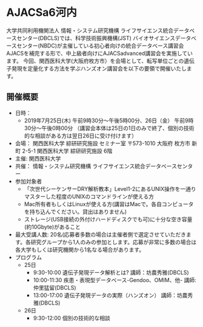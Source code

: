 # AJACSa6河内

大学共同利用機関法人 情報・システム研究機構 ライフサイエンス統合データベースセンター(DBCLS)では、科学技術振興機構(JST) バイオサイエンスデータベースセンター(NBDC)が主催している初心者向けの統合データベース講習会AJACSを補完する形で、中上級者向けにAJACSadvanced講習会を実施しています。
今回、関西医科大学(大阪府枚方市）を会場として、転写単位ごとの遺伝子発現を定量化する方法を学ぶハンズオン講習会を以下の要領で開催いたします。

## 開催概要

- 日時：
  - 2019年7月25日(木) 午前9時30分〜午後5時00分、26日（金） 午前9時30分〜午後0時00分 （講習会本体は25日の1日のみで終了、個別の技術的な相談がある方は翌日26日に受け付けます）
- 会場： 関西医科大学 綜研研究施設 セミナー室 〒573-1010 大阪府 枚方市 新町 2-5-1 関西医科大学 綜研研究施設 6階
- 主催: 関西医科大学
- 共催： 情報・システム研究機構 ライフサイエンス統合データベースセンター
- 参加対象者 
	- 「次世代シーケンサーDRY解析教本」Level1-2にあるUNIX操作を一通りマスターした程度のUNIXのコマンドラインが使える方
	- Mac所有者もしくはLinuxが使える方(講習はMacで。各自コンピュータを持ち込んでください。貸出はありません)
  - ストレージ(USB接続の外付けハードディスクでも可)に十分な空き容量(約10Gbyte)があること
- 最大受講人数: 20名(応募者多数の場合は主催者側で選定させていただきます。各研究グループから1人のみの参加とします。応募が非常に多数の場合は各大学もしくは研究機関から1名なる場合があります。
- プログラム
  - 25日
    - 9:30-10:00 遺伝子発現データ解析とは? 講師：坊農秀雅(DBCLS)
    - 10:00-11:30 疾患・表現型データベース-Gendoo、OMIM、他- 講師:仲里猛留(DBCLS)
    - 13:00-17:00 遺伝子発現データの実際（ハンズオン） 講師：坊農秀雅(DBCLS)
  - 26日
    - 9:30-12:00 個別の技術的な相談
